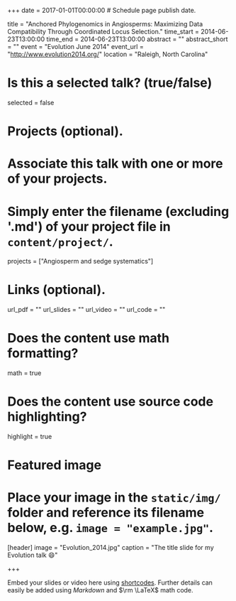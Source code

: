 +++
date = 2017-01-01T00:00:00  # Schedule page publish date.

title = "Anchored Phylogenomics in Angiosperms: Maximizing Data Compatibility Through Coordinated Locus Selection."
time_start = 2014-06-23T13:00:00
time_end = 2014-06-23T13:00:00
abstract = ""
abstract_short = ""
event = "Evolution June 2014"
event_url = "http://www.evolution2014.org/"
location = "Raleigh, North Carolina"

# Is this a selected talk? (true/false)
selected = false

# Projects (optional).
#   Associate this talk with one or more of your projects.
#   Simply enter the filename (excluding '.md') of your project file in `content/project/`.
projects = ["Angiosperm and sedge systematics"]

# Links (optional).
url_pdf = ""
url_slides = ""
url_video = ""
url_code = ""

# Does the content use math formatting?
math = true

# Does the content use source code highlighting?
highlight = true

# Featured image
# Place your image in the `static/img/` folder and reference its filename below, e.g. `image = "example.jpg"`.
[header]
image = "Evolution_2014.jpg"
caption = "The title slide for my Evolution talk :smile:"

+++

Embed your slides or video here using [shortcodes](https://sourcethemes.com/academic/post/writing-markdown-latex/). Further details can easily be added using *Markdown* and $\rm \LaTeX$ math code.
